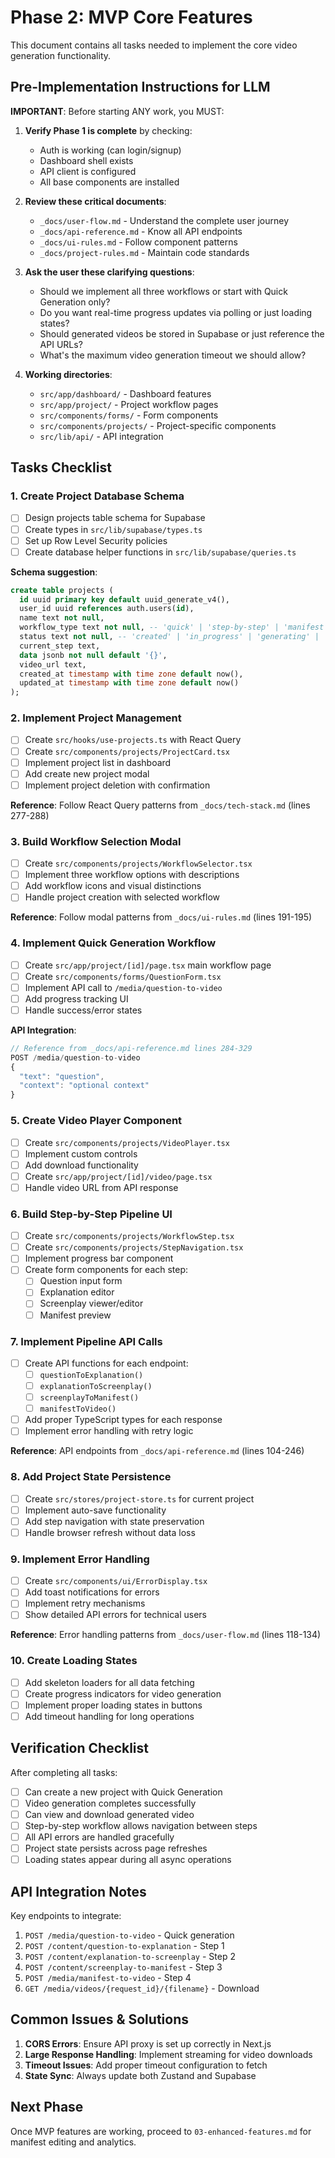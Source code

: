 # Phase 2: MVP Core Features

This document contains all tasks needed to implement the core video generation functionality.

## Pre-Implementation Instructions for LLM

**IMPORTANT**: Before starting ANY work, you MUST:

1. **Verify Phase 1 is complete** by checking:
   - Auth is working (can login/signup)
   - Dashboard shell exists
   - API client is configured
   - All base components are installed

2. **Review these critical documents**:
   - `_docs/user-flow.md` - Understand the complete user journey
   - `_docs/api-reference.md` - Know all API endpoints
   - `_docs/ui-rules.md` - Follow component patterns
   - `_docs/project-rules.md` - Maintain code standards

3. **Ask the user these clarifying questions**:
   - Should we implement all three workflows or start with Quick Generation only?
   - Do you want real-time progress updates via polling or just loading states?
   - Should generated videos be stored in Supabase or just reference the API URLs?
   - What's the maximum video generation timeout we should allow?

4. **Working directories**: 
   - `src/app/dashboard/` - Dashboard features
   - `src/app/project/` - Project workflow pages
   - `src/components/forms/` - Form components
   - `src/components/projects/` - Project-specific components
   - `src/lib/api/` - API integration

## Tasks Checklist

### 1. Create Project Database Schema
- [ ] Design projects table schema for Supabase
- [ ] Create types in `src/lib/supabase/types.ts`
- [ ] Set up Row Level Security policies
- [ ] Create database helper functions in `src/lib/supabase/queries.ts`

**Schema suggestion**:
```sql
create table projects (
  id uuid primary key default uuid_generate_v4(),
  user_id uuid references auth.users(id),
  name text not null,
  workflow_type text not null, -- 'quick' | 'step-by-step' | 'manifest'
  status text not null, -- 'created' | 'in_progress' | 'generating' | 'completed' | 'failed'
  current_step text,
  data jsonb not null default '{}',
  video_url text,
  created_at timestamp with time zone default now(),
  updated_at timestamp with time zone default now()
);
```

### 2. Implement Project Management
- [ ] Create `src/hooks/use-projects.ts` with React Query
- [ ] Create `src/components/projects/ProjectCard.tsx`
- [ ] Implement project list in dashboard
- [ ] Add create new project modal
- [ ] Implement project deletion with confirmation

**Reference**: Follow React Query patterns from `_docs/tech-stack.md` (lines 277-288)

### 3. Build Workflow Selection Modal
- [ ] Create `src/components/projects/WorkflowSelector.tsx`
- [ ] Implement three workflow options with descriptions
- [ ] Add workflow icons and visual distinctions
- [ ] Handle project creation with selected workflow

**Reference**: Follow modal patterns from `_docs/ui-rules.md` (lines 191-195)

### 4. Implement Quick Generation Workflow
- [ ] Create `src/app/project/[id]/page.tsx` main workflow page
- [ ] Create `src/components/forms/QuestionForm.tsx`
- [ ] Implement API call to `/media/question-to-video`
- [ ] Add progress tracking UI
- [ ] Handle success/error states

**API Integration**:
```typescript
// Reference from _docs/api-reference.md lines 284-329
POST /media/question-to-video
{
  "text": "question",
  "context": "optional context"
}
```

### 5. Create Video Player Component
- [ ] Create `src/components/projects/VideoPlayer.tsx`
- [ ] Implement custom controls
- [ ] Add download functionality
- [ ] Create `src/app/project/[id]/video/page.tsx`
- [ ] Handle video URL from API response

### 6. Build Step-by-Step Pipeline UI
- [ ] Create `src/components/projects/WorkflowStep.tsx`
- [ ] Create `src/components/projects/StepNavigation.tsx`
- [ ] Implement progress bar component
- [ ] Create form components for each step:
  - [ ] Question input form
  - [ ] Explanation editor
  - [ ] Screenplay viewer/editor
  - [ ] Manifest preview

### 7. Implement Pipeline API Calls
- [ ] Create API functions for each endpoint:
  - [ ] `questionToExplanation()`
  - [ ] `explanationToScreenplay()`
  - [ ] `screenplayToManifest()`
  - [ ] `manifestToVideo()`
- [ ] Add proper TypeScript types for each response
- [ ] Implement error handling with retry logic

**Reference**: API endpoints from `_docs/api-reference.md` (lines 104-246)

### 8. Add Project State Persistence
- [ ] Create `src/stores/project-store.ts` for current project
- [ ] Implement auto-save functionality
- [ ] Add step navigation with state preservation
- [ ] Handle browser refresh without data loss

### 9. Implement Error Handling
- [ ] Create `src/components/ui/ErrorDisplay.tsx`
- [ ] Add toast notifications for errors
- [ ] Implement retry mechanisms
- [ ] Show detailed API errors for technical users

**Reference**: Error handling patterns from `_docs/user-flow.md` (lines 118-134)

### 10. Create Loading States
- [ ] Add skeleton loaders for all data fetching
- [ ] Create progress indicators for video generation
- [ ] Implement proper loading states in buttons
- [ ] Add timeout handling for long operations

## Verification Checklist

After completing all tasks:
- [ ] Can create a new project with Quick Generation
- [ ] Video generation completes successfully
- [ ] Can view and download generated video
- [ ] Step-by-step workflow allows navigation between steps
- [ ] All API errors are handled gracefully
- [ ] Project state persists across page refreshes
- [ ] Loading states appear during all async operations

## API Integration Notes

Key endpoints to integrate:
1. `POST /media/question-to-video` - Quick generation
2. `POST /content/question-to-explanation` - Step 1
3. `POST /content/explanation-to-screenplay` - Step 2  
4. `POST /content/screenplay-to-manifest` - Step 3
5. `POST /media/manifest-to-video` - Step 4
6. `GET /media/videos/{request_id}/{filename}` - Download

## Common Issues & Solutions

1. **CORS Errors**: Ensure API proxy is set up correctly in Next.js
2. **Large Response Handling**: Implement streaming for video downloads
3. **Timeout Issues**: Add proper timeout configuration to fetch
4. **State Sync**: Always update both Zustand and Supabase

## Next Phase

Once MVP features are working, proceed to `03-enhanced-features.md` for manifest editing and analytics.
